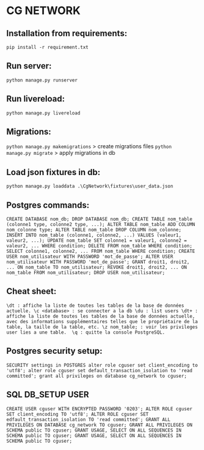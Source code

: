 # CG NETWORK

## Installation from requirements:
`pip install -r requirement.txt`

## Run server:
`python manage.py runserver`

## Run livereload:
`python manage.py livereload`

## Migrations:
`python manage.py makemigrations` > create migrations files
`python manage.py migrate` > apply migrations in db

## Load json fixtures in db:
`python manage.py loaddata .\CgNetwork\fixtures\user_data.json`


## Postgres commands:
`CREATE DATABASE nom_db;
DROP DATABASE nom_db;
CREATE TABLE nom_table (colonne1 type, colonne2 type, ...);
ALTER TABLE nom_table ADD COLUMN nom_colonne type;
ALTER TABLE nom_table DROP COLUMN nom_colonne;
INSERT INTO nom_table (colonne1, colonne2, ...) VALUES (valeur1, valeur2, ...);
UPDATE nom_table SET colonne1 = valeur1, colonne2 = valeur2, ... WHERE condition;
DELETE FROM nom_table WHERE condition;
SELECT colonne1, colonne2, ... FROM nom_table WHERE condition;
CREATE USER nom_utilisateur WITH PASSWORD 'mot_de_passe';
ALTER USER nom_utilisateur WITH PASSWORD 'mot_de_passe';
GRANT droit1, droit2, ... ON nom_table TO nom_utilisateur;
REVOKE droit1, droit2, ... ON nom_table FROM nom_utilisateur;
DROP USER nom_utilisateur;`

## Cheat sheet:
`\dt : affiche la liste de toutes les tables de la base de données actuelle.
\c <database> : se connecter a la db
\du : list users
\dt+ : affiche la liste de toutes les tables de la base de données actuelle, avec des informations supplémentaires telles que le propriétaire de la table, la taille de la table, etc.
\z nom_table; : voir les privileges user lies a une table. 
\q : quitte la console PostgreSQL.`

 
## Postgres security setup:
`SECURITY settings in POSTGRES
alter role cguser set client_encoding to 'utf8';
alter role cguser set default_transaction_isolation to 'read committed';
grant all privileges on database cg_network to cguser;`


## SQL DB_SETUP USER
`CREATE USER cguser WITH ENCRYPTED PASSWORD '0203';
ALTER ROLE cguser SET client_encoding TO 'utf8';
ALTER ROLE cguser SET edfault_transaction_isolation TO 'read committed';
GRANT ALL PRIVILEGES ON DATABASE cg_network TO cguser;
GRANT ALL PRIVILEGES ON SCHEMA public TO cguser;
GRANT USAGE, SELECT ON ALL SEQUENCES IN SCHEMA public TO cguser;
GRANT USAGE, SELECT ON ALL SEQUENCES IN SCHEMA public TO cguser;`
